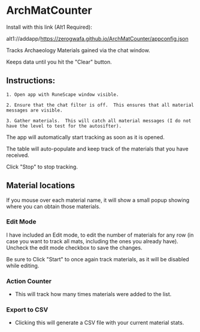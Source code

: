 # ArchMatCounter

Install with this link (Alt1 Required): 

alt1://addapp/https://zerogwafa.github.io/ArchMatCounter/appconfig.json

Tracks Archaeology Materials gained via the chat window.

Keeps data until you hit the "Clear" button.

## Instructions:
    1. Open app with RuneScape window visible.

    2. Ensure that the chat filter is off.  This ensures that all material messages are visible.
    
    3. Gather materials.  This will catch all material messages (I do not have the level to test for the autosifter).

The app will automatically start tracking as soon as it is opened.

The table will auto-populate and keep track of the materials that you have received.

Click "Stop" to stop tracking.

## Material locations

If you mouse over each material name, it will show a small popup showing where you can obtain those materials.

### Edit Mode

I have included an Edit mode, to edit the number of materials for any row (in case you want to track all mats, including the ones you already have).  Uncheck the edit mode checkbox to save the changes.

Be sure to Click "Start" to once again track materials, as it will be disabled while editing.


### Action Counter
- This will track how many times materials were added to the list.

### Export to CSV
- Clicking this will generate a CSV file with your current material stats.  
